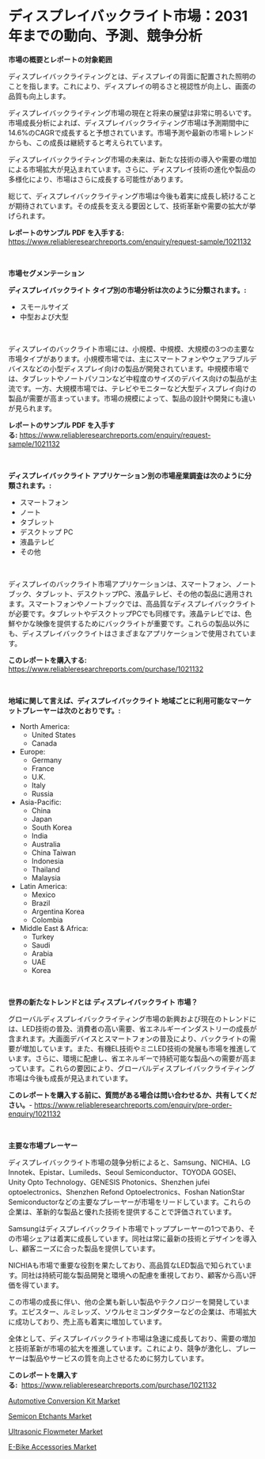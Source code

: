 <p><h1>ディスプレイバックライト市場：2031年までの動向、予測、競争分析</h1></p><p><strong>市場の概要とレポートの対象範囲</strong></p>
<p><p>ディスプレイバックライティングとは、ディスプレイの背面に配置された照明のことを指します。これにより、ディスプレイの明るさと視認性が向上し、画面の品質も向上します。</p><p>ディスプレイバックライティング市場の現在と将来の展望は非常に明るいです。市場成長分析によれば、ディスプレイバックライティング市場は予測期間中に14.6%のCAGRで成長すると予想されています。市場予測や最新の市場トレンドからも、この成長は継続すると考えられています。</p><p>ディスプレイバックライティング市場の未来は、新たな技術の導入や需要の増加による市場拡大が見込まれています。さらに、ディスプレイ技術の進化や製品の多様化により、市場はさらに成長する可能性があります。</p><p>総じて、ディスプレイバックライティング市場は今後も着実に成長し続けることが期待されています。その成長を支える要因として、技術革新や需要の拡大が挙げられます。</p></p>
<p><strong>レポートのサンプル PDF を入手する:</strong> <a href="https://www.reliableresearchreports.com/enquiry/request-sample/1021132">https://www.reliableresearchreports.com/enquiry/request-sample/1021132</a></p>
<p>&nbsp;</p>
<p><strong>市場セグメンテーション</strong></p>
<p><strong>ディスプレイバックライト タイプ別の市場分析は次のように分類されます。:</strong></p>
<p><ul><li>スモールサイズ</li><li>中型および大型</li></ul></p>
<p>&nbsp;</p>
<p><p>ディスプレイのバックライト市場には、小規模、中規模、大規模の3つの主要な市場タイプがあります。小規模市場では、主にスマートフォンやウェアラブルデバイスなどの小型ディスプレイ向けの製品が開発されています。中規模市場では、タブレットやノートパソコンなど中程度のサイズのデバイス向けの製品が主流です。一方、大規模市場では、テレビやモニターなど大型ディスプレイ向けの製品が需要が高まっています。市場の規模によって、製品の設計や開発にも違いが見られます。</p></p>
<p><strong>レポートのサンプル PDF を入手する:</strong>&nbsp;<a href="https://www.reliableresearchreports.com/enquiry/request-sample/1021132">https://www.reliableresearchreports.com/enquiry/request-sample/1021132</a></p>
<p>&nbsp;</p>
<p><strong> ディスプレイバックライト アプリケーション別の市場産業調査は次のように分類されます。:</strong></p>
<p><ul><li>スマートフォン</li><li>ノート</li><li>タブレット</li><li>デスクトップ PC</li><li>液晶テレビ</li><li>その他</li></ul></p>
<p>&nbsp;</p>
<p><p>ディスプレイのバックライト市場アプリケーションは、スマートフォン、ノートブック、タブレット、デスクトップPC、液晶テレビ、その他の製品に適用されます。スマートフォンやノートブックでは、高品質なディスプレイバックライトが必要です。タブレットやデスクトップPCでも同様です。液晶テレビでは、色鮮やかな映像を提供するためにバックライトが重要です。これらの製品以外にも、ディスプレイバックライトはさまざまなアプリケーションで使用されています。</p></p>
<p><strong>このレポートを購入する:</strong>&nbsp; <a href="https://www.reliableresearchreports.com/purchase/1021132">https://www.reliableresearchreports.com/purchase/1021132</a></p>
<p>&nbsp;</p>
<p><strong>地域に関して言えば、ディスプレイバックライト 地域ごとに利用可能なマーケットプレーヤーは次のとおりです。:</strong></p>
<p><ul>
    <li>
        North America:
        <ul>
            <li>United States</li>
            <li>Canada</li>
        </ul>
    </li>
    <li>
        Europe:
        <ul>
            <li>Germany</li>
            <li>France</li>
            <li>U.K.</li>
            <li>Italy</li>
            <li>Russia</li>
        </ul>
    </li>
    <li>
        Asia-Pacific:
        <ul>
            <li>China</li>
            <li>Japan</li>
            <li>South Korea</li>
            <li>India</li>
            <li>Australia</li>
            <li>China Taiwan</li>
            <li>Indonesia</li>
            <li>Thailand</li>
            <li>Malaysia</li>
        </ul>
    </li>
    <li>
        Latin America:
        <ul>
            <li>Mexico</li>
            <li>Brazil</li>
            <li>Argentina Korea</li>
            <li>Colombia</li>
        </ul>
    </li>
    <li>
        Middle East & Africa:
        <ul>
            <li>Turkey</li>
            <li>Saudi</li>
            <li>Arabia</li>
            <li>UAE</li>
            <li>Korea</li>
        </ul>
    </li>
    </ul></p>
<p>&nbsp;</p>
<p><strong>世界の新たなトレンドとは ディスプレイバックライト 市場？</strong></p>
<p><p>グローバルディスプレイバックライティング市場の新興および現在のトレンドには、LED技術の普及、消費者の高い需要、省エネルギーインダストリーの成長が含まれます。大画面デバイスとスマートフォンの普及により、バックライトの需要が増加しています。また、有機EL技術やミニLED技術の発展も市場を推進しています。さらに、環境に配慮し、省エネルギーで持続可能な製品への需要が高まっています。これらの要因により、グローバルディスプレイバックライティング市場は今後も成長が見込まれています。</p></p>
<p><strong>このレポートを購入する前に、質問がある場合は問い合わせるか、共有してください。</strong>- <a href="https://www.reliableresearchreports.com/enquiry/pre-order-enquiry/1021132">https://www.reliableresearchreports.com/enquiry/pre-order-enquiry/1021132</a></p>
<p>&nbsp;</p>
<p><strong>主要な市場プレーヤー</strong></p>
<p><p>ディスプレイバックライト市場の競争分析によると、Samsung、NICHIA、LG Innotek、Epistar、Lumileds、Seoul Semiconductor、TOYODA GOSEI、Unity Opto Technology、GENESIS Photonics、Shenzhen jufei optoelectronics、Shenzhen Refond Optoelectronics、Foshan NationStar Semiconductorなどの主要なプレーヤーが市場をリードしています。これらの企業は、革新的な製品と優れた技術を提供することで評価されています。</p><p>Samsungはディスプレイバックライト市場でトッププレーヤーの1つであり、その市場シェアは着実に成長しています。同社は常に最新の技術とデザインを導入し、顧客ニーズに合った製品を提供しています。</p><p>NICHIAも市場で重要な役割を果たしており、高品質なLED製品で知られています。同社は持続可能な製品開発と環境への配慮を重視しており、顧客から高い評価を得ています。</p><p>この市場の成長に伴い、他の企業も新しい製品やテクノロジーを開発しています。エピスター、ルミレッズ、ソウルセミコンダクターなどの企業は、市場拡大に成功しており、売上高も着実に増加しています。</p><p>全体として、ディスプレイバックライト市場は急速に成長しており、需要の増加と技術革新が市場の拡大を推進しています。これにより、競争が激化し、プレーヤーは製品やサービスの質を向上させるために努力しています。</p></p>
<p><strong>このレポートを購入する:</strong>&nbsp;&nbsp;<a href="https://www.reliableresearchreports.com/purchase/1021132">https://www.reliableresearchreports.com/purchase/1021132</a></p>
<p><p><a href="https://github.com/markusgodoy/Market-Research-Report-List-2/blob/main/automotive-conversion-kit-market.md">Automotive Conversion Kit Market</a></p><p><a href="https://view.publitas.com/reportprime-1/global-semicon-etchants-market-size-and-market-trends-insights-and-projections-from-2023-to-2030/">Semicon Etchants Market</a></p><p><a href="https://shimmer-gardenia-37a.notion.site/Ultrasonic-Flowmeter-Market-Size-and-Examines-its-Market-Scope-with-a-Primary-Focus-on-Growth-Oppo-0ddbee8478fe4986ae89c4c0d739569e">Ultrasonic Flowmeter Market</a></p><p><a href="https://github.com/luckyshygirl/Market-Research-Report-List-3/blob/main/e-bike-accessories-market.md">E-Bike Accessories Market</a></p></p>